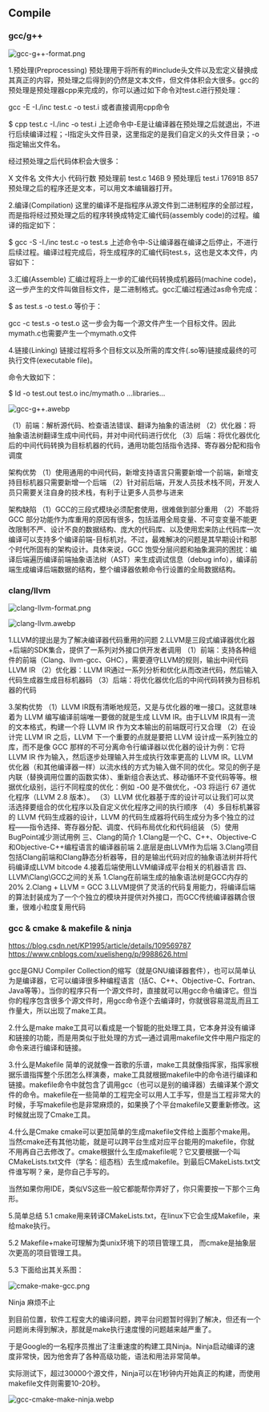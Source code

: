 ## Compile

### gcc/g++

![gcc-g++-format.png](./gcc-g++-format.png)

1.预处理(Preprocessing)
预处理用于将所有的#include头文件以及宏定义替换成其真正的内容，预处理之后得到的仍然是文本文件，但文件体积会大很多。gcc的预处理是预处理器cpp来完成的，你可以通过如下命令对test.c进行预处理：

gcc -E -I./inc test.c -o test.i
或者直接调用cpp命令

$ cpp test.c -I./inc -o test.i
上述命令中-E是让编译器在预处理之后就退出，不进行后续编译过程；-I指定头文件目录，这里指定的是我们自定义的头文件目录；-o指定输出文件名。

经过预处理之后代码体积会大很多：

X	文件名	文件大小	代码行数
预处理前	test.c	146B	9
预处理后	test.i	17691B	857
预处理之后的程序还是文本，可以用文本编辑器打开。

2.编译(Compilation)
这里的编译不是指程序从源文件到二进制程序的全部过程，而是指将经过预处理之后的程序转换成特定汇编代码(assembly code)的过程。编译的指定如下：

$ gcc -S -I./inc test.c -o test.s
上述命令中-S让编译器在编译之后停止，不进行后续过程。编译过程完成后，将生成程序的汇编代码test.s，这也是文本文件，内容如下：

3.汇编(Assemble)
汇编过程将上一步的汇编代码转换成机器码(machine code)，这一步产生的文件叫做目标文件，是二进制格式。gcc汇编过程通过as命令完成：

$ as test.s -o test.o
等价于：

gcc -c test.s -o test.o
这一步会为每一个源文件产生一个目标文件。因此mymath.c也需要产生一个mymath.o文件

4.链接(Linking)
链接过程将多个目标文以及所需的库文件(.so等)链接成最终的可执行文件(executable file)。

命令大致如下：

$ ld -o test.out test.o inc/mymath.o ...libraries...

![gcc-g++.awebp](./gcc-g++.awebp)

（1）前端：解析源代码、检查语法错误、翻译为抽象的语法树
（2）优化器：将抽象语法树翻译生成中间代码，并对中间代码进行优化
（3）后端：将优化器优化后的中间代码转换为目标机器的代码，通用功能包括指令选择、寄存器分配和指令调度

架构优势
（1）使用通用的中间代码，新增支持语言只需要新增一个前端，新增支持目标机器只需要新增一个后端
（2）针对前后端，开发人员技术栈不同，开发人员只需要关注自身的技术栈，有利于让更多人员参与进来

架构缺陷
（1）GCC的三段式模块必须配套使用，很难做到部分重用
（2）不能将 GCC 部分功能作为库重用的原因有很多，包括滥用全局变量、不可变变量不能更改限制不严、设计不良的数据结构、庞大的代码库、以及使用宏来防止代码库一次编译可以支持多个编译前端-目标机对。不过，最难解决的问题是其早期设计和那个时代所固有的架构设计。具体来说，GCC 饱受分层问题和抽象漏洞的困扰：编译后端遍历编译前端抽象语法树（AST）来生成调试信息（debug info），编译前端生成编译后端数据的结构，整个编译器依赖命令行设置的全局数据结构。

### clang/llvm

![clang-llvm-format.png](./clang-llvm-format.png)

![clang-llvm.awebp](./clang-llvm.awebp)

1.LLVM的提出是为了解决编译器代码重用的问题
2.LLVM是三段式编译器优化器+后端的SDK集合，提供了一系列对外接口供开发者调用
（1）前端：支持各种组件的前端（Clang、llvm-gcc、GHC），需要遵守LLVM的规则，输出中间代码LLVM IR
（2）优化器：LLVM IR通过一系列分析和优化从而改进代码，然后输入代码生成器生成目标机器码
（3）后端：将优化器优化后的中间代码转换为目标机器的代码

3.架构优势
（1）LLVM IR既有清晰地规范，又是与优化器的唯一接口。这就意味着为 LLVM 编写编译前端唯一要做的就是生成 LLVM IR。由于LLVM IR具有一流的文本格式，构建一个将 LLVM IR 作为文本输出的前端既可行又合理
（2）在设计完 LLVM IR 之后，LLVM 下一个重要的点就是要把 LLVM 设计成一系列独立的库，而不是像 GCC 那样的不可分离命令行编译器以优化器的设计为例：它将 LLVM IR 作为输入，然后逐步处理输入并生成执行效率更高的 LLVM IR。LLVM 优化器（和其他编译器一样）以流水线的方式为输入做不同的优化。常见的例子是内联（替换调用位置的函数实体）、重新组合表达式、移动循环不变代码等等。根据优化级别，运行不同程度的优化：例如 -O0 是不做优化，-O3 将运行 67 道优化程序（LLVM 2.8 版本）。
（3）LLVM 优化器基于库的设计可以让我们可以灵活选择要组合的优化程序以及自定义优化程序之间的执行顺序
（4）多目标机兼容的 LLVM 代码生成器的设计，LLVM 的代码生成器将代码生成分为多个独立的过程——指令选择、寄存器分配、调度、代码布局优化和代码组装
（5）使用BugPoint减少测试用例
三、Clang的简介
1.Clang是一个C、C++、Objective-C和Objective-C++编程语言的编译器前端
2.底层是由LLVM作为后端
3.Clang项目包括Clang前端和Clang静态分析器等，目的是输出代码对应的抽象语法树并将代码编译成LLVM bitcode
4.接着后端使用LLVM编译成平台相关的机器语言
四、LLVM\Clang\GCC之间的关系
1.Clang在前端生成的抽象语法树是GCC内存的20%
2.Clang + LLVM = GCC
3.LLVM提供了灵活的代码复用能力，将编译后端的算法封装成为了一个个独立的模块并提供对外接口，而GCC传统编译器耦合很重，很难小粒度复用代码

### gcc & cmake & makefile & ninja

https://blog.csdn.net/KP1995/article/details/109569787
https://www.cnblogs.com/xuelisheng/p/9988626.html

gcc是GNU Compiler Collection的缩写（就是GNU编译器套件），也可以简单认为是编译器，它可以编译很多种编程语言（括C、C++、Objective-C、Fortran、Java等等）。当你的程序只有一个源文件时，直接就可以用gcc命令编译它。但当你的程序包含很多个源文件时，用gcc命令逐个去编译时，你就很容易混乱而且工作量大，所以出现了make工具。

2.什么是make
make工具可以看成是一个智能的批处理工具，它本身并没有编译和链接的功能，而是用类似于批处理的方式—通过调用makefile文件中用户指定的命令来进行编译和链接。

3.什么是Makefile
简单的说就像一首歌的乐谱，make工具就像指挥家，指挥家根据乐谱指挥整个乐团怎么样演奏，make工具就根据makefile中的命令进行编译和链接。makefile命令中就包含了调用gcc（也可以是别的编译器）去编译某个源文件的命令。makefile在一些简单的工程完全可以用人工手写，但是当工程非常大的时候，手写makefile也是非常麻烦的，如果换了个平台makefile又要重新修改。这时候就出现了Cmake工具。

4.什么是Cmake
cmake可以更加简单的生成makefile文件给上面那个make用。当然cmake还有其他功能，就是可以跨平台生成对应平台能用的makefile，你就不用再自己去修改了。cmake根据什么生成makefile呢？它又要根据一个叫CMakeLists.txt文件（学名：组态档）去生成makefile。到最后CMakeLists.txt文件谁写啊？亲，是你自己手写的。

当然如果你用IDE，类似VS这些一般它都能帮你弄好了，你只需要按一下那个三角形。

5.简单总结
5.1 cmake用来转译CMakeLists.txt，在linux下它会生成Makefile，来给make执行。

5.2 Makefile+make可理解为类unix环境下的项目管理工具， 而cmake是抽象层次更高的项目管理工具。

5.3 下面给出其关系图：

![cmake-make-gcc.png](./cmake-make-gcc.png)

Ninja
麻烦不止

到目前位置，软件工程变大的编译问题，跨平台问题暂时得到了解决，但还有一个问题尚未得到解决，那就是make执行速度慢的问题越来越严重了。

于是Google的一名程序员推出了注重速度的构建工具Ninja。Ninja启动编译的速度非常快，因为他舍弃了各种高级功能，语法和用法非常简单。

实际测试下，超过30000个源文件，Ninja可以在1秒钟内开始真正的构建，而使用makefile文件则需要10-20秒。

![gcc-cmake-make-ninja.webp](./gcc-cmake-make-ninja.webp)
